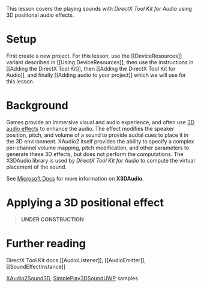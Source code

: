 This lesson covers the playing sounds with _DirectX Tool Kit for Audio_ using 3D positional audio effects.

# Setup
First create a new project. For this lesson, use the [[DeviceResources]] variant described in [[Using DeviceResources]], then use the instructions in [[Adding the DirectX Tool Kit]], then [[Adding the DirectX Tool Kit for Audio]], and finally [[Adding audio to your project]] which we will use for this lesson.

# Background
Games provide an immersive visual and audio experience, and often use [3D audio effects](https://en.wikipedia.org/wiki/3D_audio_effect) to enhance the audio. The effect modifies the speaker position, pitch, and volume of a sound to provide audial cues to place it in the 3D environment. XAudio2 itself provides the ability to specify a complex per-channel volume mapping, pitch modification, and other parameters to generate these 3D effects, but does not perform the computations. The X3DAudio library is used by *DirectX Tool Kit for Audio* to compute the virtual placement of the sound.

See [Microsoft Docs](https://docs.microsoft.com/en-us/windows/win32/xaudio2/x3daudio-overview) for more information on **X3DAudio**.

# Applying a 3D positional effect

> **UNDER CONSTRUCTION**

# Further reading
DirectX Tool Kit docs [[AudioListener]], [[AudioEmitter]], [[SoundEffectInstance]]

[XAudio2Sound3D](https://github.com/walbourn/directx-sdk-samples/tree/master/XAudio2/XAudio2Sound3D), [SimplePlay3DSoundUWP](https://github.com/microsoft/Xbox-ATG-Samples/tree/master/UWPSamples/Audio/SimplePlay3DSoundUWP) samples